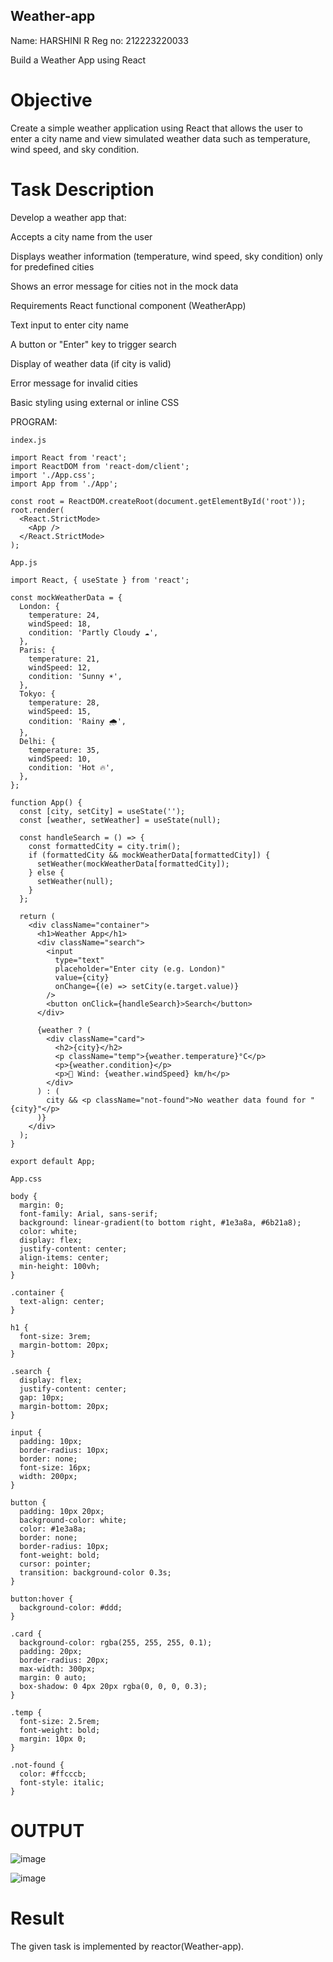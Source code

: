 ##  Weather-app

Name: HARSHINI R Reg no: 212223220033

Build a Weather App using React

# Objective

Create a simple weather application using React that allows the user to enter a city name and view simulated weather data such as temperature, wind speed, and sky condition.

# Task Description
Develop a weather app that:

Accepts a city name from the user

Displays weather information (temperature, wind speed, sky condition) only for predefined cities

Shows an error message for cities not in the mock data

Requirements
React functional component (WeatherApp)

Text input to enter city name

A button or "Enter" key to trigger search

Display of weather data (if city is valid)

Error message for invalid cities

Basic styling using external or inline CSS

PROGRAM:
```
index.js

import React from 'react';
import ReactDOM from 'react-dom/client';
import './App.css';
import App from './App';

const root = ReactDOM.createRoot(document.getElementById('root'));
root.render(
  <React.StrictMode>
    <App />
  </React.StrictMode>
);

App.js

import React, { useState } from 'react';

const mockWeatherData = {
  London: {
    temperature: 24,
    windSpeed: 18,
    condition: 'Partly Cloudy ☁️',
  },
  Paris: {
    temperature: 21,
    windSpeed: 12,
    condition: 'Sunny ☀️',
  },
  Tokyo: {
    temperature: 28,
    windSpeed: 15,
    condition: 'Rainy 🌧️',
  },
  Delhi: {
    temperature: 35,
    windSpeed: 10,
    condition: 'Hot 🔥',
  },
};

function App() {
  const [city, setCity] = useState('');
  const [weather, setWeather] = useState(null);

  const handleSearch = () => {
    const formattedCity = city.trim();
    if (formattedCity && mockWeatherData[formattedCity]) {
      setWeather(mockWeatherData[formattedCity]);
    } else {
      setWeather(null);
    }
  };

  return (
    <div className="container">
      <h1>Weather App</h1>
      <div className="search">
        <input
          type="text"
          placeholder="Enter city (e.g. London)"
          value={city}
          onChange={(e) => setCity(e.target.value)}
        />
        <button onClick={handleSearch}>Search</button>
      </div>

      {weather ? (
        <div className="card">
          <h2>{city}</h2>
          <p className="temp">{weather.temperature}°C</p>
          <p>{weather.condition}</p>
          <p>💨 Wind: {weather.windSpeed} km/h</p>
        </div>
      ) : (
        city && <p className="not-found">No weather data found for "{city}"</p>
      )}
    </div>
  );
}

export default App;

App.css

body {
  margin: 0;
  font-family: Arial, sans-serif;
  background: linear-gradient(to bottom right, #1e3a8a, #6b21a8);
  color: white;
  display: flex;
  justify-content: center;
  align-items: center;
  min-height: 100vh;
}

.container {
  text-align: center;
}

h1 {
  font-size: 3rem;
  margin-bottom: 20px;
}

.search {
  display: flex;
  justify-content: center;
  gap: 10px;
  margin-bottom: 20px;
}

input {
  padding: 10px;
  border-radius: 10px;
  border: none;
  font-size: 16px;
  width: 200px;
}

button {
  padding: 10px 20px;
  background-color: white;
  color: #1e3a8a;
  border: none;
  border-radius: 10px;
  font-weight: bold;
  cursor: pointer;
  transition: background-color 0.3s;
}

button:hover {
  background-color: #ddd;
}

.card {
  background-color: rgba(255, 255, 255, 0.1);
  padding: 20px;
  border-radius: 20px;
  max-width: 300px;
  margin: 0 auto;
  box-shadow: 0 4px 20px rgba(0, 0, 0, 0.3);
}

.temp {
  font-size: 2.5rem;
  font-weight: bold;
  margin: 10px 0;
}

.not-found {
  color: #ffcccb;
  font-style: italic;
}

```

# OUTPUT

![image](https://github.com/user-attachments/assets/123d990b-5c40-4dad-9e49-e3bbb1140100)

![image](https://github.com/user-attachments/assets/76a05c31-edc9-45d5-9f98-7268b2553896)

# Result
The given task is implemented by reactor(Weather-app).

